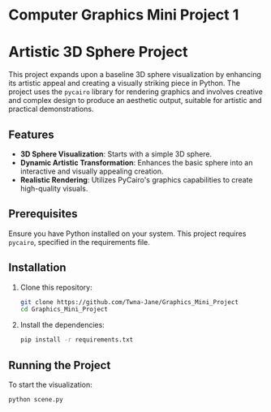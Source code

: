# Computer Graphics Mini Project 1
# Artistic 3D Sphere Project

This project expands upon a baseline 3D sphere visualization by enhancing its artistic appeal and creating a visually striking piece in Python. The project uses the `pycairo` library for rendering graphics and involves creative and complex design to produce an aesthetic output, suitable for artistic and practical demonstrations.

## Features

- **3D Sphere Visualization**: Starts with a simple 3D sphere.
- **Dynamic Artistic Transformation**: Enhances the basic sphere into an interactive and visually appealing creation.
- **Realistic Rendering**: Utilizes PyCairo's graphics capabilities to create high-quality visuals.

## Prerequisites

Ensure you have Python installed on your system. This project requires `pycairo`, specified in the requirements file.

## Installation

1. Clone this repository:
    ```bash
    git clone https://github.com/Twna-Jane/Graphics_Mini_Project
    cd Graphics_Mini_Project
    ```

2. Install the dependencies:
    ```bash
    pip install -r requirements.txt
    ```

## Running the Project

To start the visualization:

```bash
python scene.py
